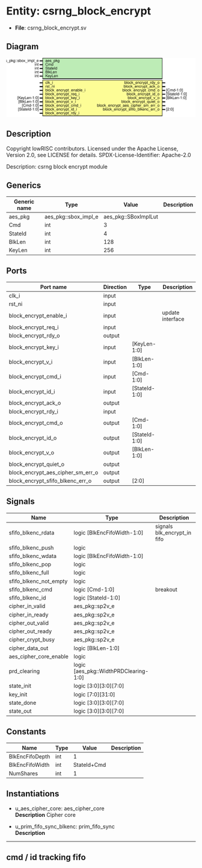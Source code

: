 # Entity: csrng_block_encrypt

- **File**: csrng_block_encrypt.sv
## Diagram

![Diagram](csrng_block_encrypt.svg "Diagram")
## Description

 Copyright lowRISC contributors.
 Licensed under the Apache License, Version 2.0, see LICENSE for details.
 SPDX-License-Identifier: Apache-2.0

 Description: csrng block encrypt module


## Generics

| Generic name | Type                 | Value                | Description |
| ------------ | -------------------- | -------------------- | ----------- |
| aes_pkg      | aes_pkg::sbox_impl_e | aes_pkg::SBoxImplLut |             |
| Cmd          | int                  | 3                    |             |
| StateId      | int                  | 4                    |             |
| BlkLen       | int                  | 128                  |             |
| KeyLen       | int                  | 256                  |             |
## Ports

| Port name                         | Direction | Type          | Description       |
| --------------------------------- | --------- | ------------- | ----------------- |
| clk_i                             | input     |               |                   |
| rst_ni                            | input     |               |                   |
| block_encrypt_enable_i            | input     |               |  update interface |
| block_encrypt_req_i               | input     |               |                   |
| block_encrypt_rdy_o               | output    |               |                   |
| block_encrypt_key_i               | input     | [KeyLen-1:0]  |                   |
| block_encrypt_v_i                 | input     | [BlkLen-1:0]  |                   |
| block_encrypt_cmd_i               | input     | [Cmd-1:0]     |                   |
| block_encrypt_id_i                | input     | [StateId-1:0] |                   |
| block_encrypt_ack_o               | output    |               |                   |
| block_encrypt_rdy_i               | input     |               |                   |
| block_encrypt_cmd_o               | output    | [Cmd-1:0]     |                   |
| block_encrypt_id_o                | output    | [StateId-1:0] |                   |
| block_encrypt_v_o                 | output    | [BlkLen-1:0]  |                   |
| block_encrypt_quiet_o             | output    |               |                   |
| block_encrypt_aes_cipher_sm_err_o | output    |               |                   |
| block_encrypt_sfifo_blkenc_err_o  | output    | [2:0]         |                   |
## Signals

| Name                   | Type                                  | Description                    |
| ---------------------- | ------------------------------------- | ------------------------------ |
| sfifo_blkenc_rdata     | logic [BlkEncFifoWidth-1:0]           |  signals  blk_encrypt_in fifo  |
| sfifo_blkenc_push      | logic                                 |                                |
| sfifo_blkenc_wdata     | logic [BlkEncFifoWidth-1:0]           |                                |
| sfifo_blkenc_pop       | logic                                 |                                |
| sfifo_blkenc_full      | logic                                 |                                |
| sfifo_blkenc_not_empty | logic                                 |                                |
| sfifo_blkenc_cmd       | logic [Cmd-1:0]                       |  breakout                      |
| sfifo_blkenc_id        | logic [StateId-1:0]                   |                                |
| cipher_in_valid        | aes_pkg::sp2v_e                       |                                |
| cipher_in_ready        | aes_pkg::sp2v_e                       |                                |
| cipher_out_valid       | aes_pkg::sp2v_e                       |                                |
| cipher_out_ready       | aes_pkg::sp2v_e                       |                                |
| cipher_crypt_busy      | aes_pkg::sp2v_e                       |                                |
| cipher_data_out        | logic [BlkLen-1:0]                    |                                |
| aes_cipher_core_enable | logic                                 |                                |
| prd_clearing           | logic [aes_pkg::WidthPRDClearing-1:0] |                                |
| state_init             | logic [3:0][3:0][7:0]                 |                                |
| key_init               | logic [7:0][31:0]                     |                                |
| state_done             | logic [3:0][3:0][7:0]                 |                                |
| state_out              | logic [3:0][3:0][7:0]                 |                                |
## Constants

| Name            | Type | Value       | Description |
| --------------- | ---- | ----------- | ----------- |
| BlkEncFifoDepth | int  | 1           |             |
| BlkEncFifoWidth | int  | StateId+Cmd |             |
| NumShares       | int  | 1           |             |
## Instantiations

- u_aes_cipher_core: aes_cipher_core
</br>**Description**
 Cipher core

- u_prim_fifo_sync_blkenc: prim_fifo_sync
</br>**Description**
--------------------------------------------
 cmd / id tracking fifo
--------------------------------------------

